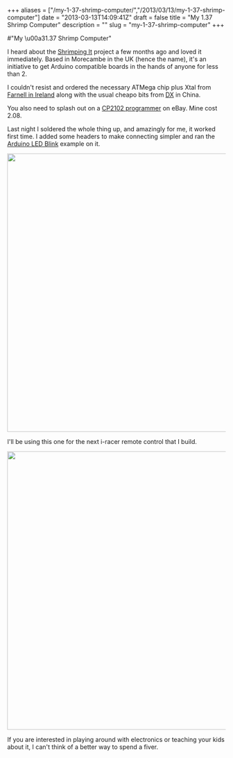 +++
aliases = ["/my-1-37-shrimp-computer/","/2013/03/13/my-1-37-shrimp-computer"]
date = "2013-03-13T14:09:41Z"
draft = false
title = "My 1.37 Shrimp Computer"
description = ""
slug = "my-1-37-shrimp-computer"
+++

#"My \u00a31.37 Shrimp Computer"

I heard about the <a href="http://shrimping.it">Shrimping It</a> project a few months ago and loved it immediately. Based in Morecambe in the UK (hence the name), it's an initiative to get Arduino compatible boards in the hands of anyone for less than 2.

I couldn't resist and ordered the necessary ATMega chip plus Xtal from <a href="http://ie.farnell.com/">Farnell in Ireland</a> along with the usual cheapo bits from <a href="http://dx.com">DX</a> in China.

You also need to splash out on a <a href="http://www.ebay.co.uk/itm/USB-to-UART-TTL-6PIN-Module-Converter-buildin-in-CP2102-/250893154137?pt=UK_BOI_Electrical_Components_Supplies_ET&amp;hash=item3a6a65b759">CP2102 programmer</a> on eBay. Mine cost 2.08.

Last night I soldered the whole thing up, and amazingly for me, it worked first time. I added some headers to make connecting simpler and ran the <a href="http://arduino.cc/en/Tutorial/blink">Arduino LED Blink</a> example on it.

<img class="alignnone" src="https://lh3.googleusercontent.com/-WcgyPAEoWPk/UUA0g7AhEiI/AAAAAAAAk1M/kbsrJRnoszo/s855/IMG_20130313_073845.jpg" alt="" width="855" height="641" />

I'll be using this one for the next i-racer remote control that I build.

<img class="alignnone" src="https://lh6.googleusercontent.com/-dsJBNXyr_1o/UUA0gxxczeI/AAAAAAAAk1Q/2iIQdv_y_2w/s855/IMG_20130313_073902.jpg" alt="" width="855" height="641" />

If you are interested in playing around with electronics or teaching your kids about it, I can't think of a better way to spend a fiver.
